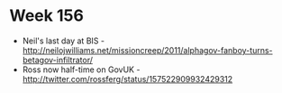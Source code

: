 Week 156
========

- Neil's last day at BIS - http://neilojwilliams.net/missioncreep/2011/alphagov-fanboy-turns-betagov-infiltrator/
- Ross now half-time on GovUK - http://twitter.com/rossferg/status/157522909932429312